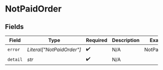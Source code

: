 # NotPaidOrder


## Fields

| Field                     | Type                      | Required                  | Description               | Example                   |
| ------------------------- | ------------------------- | ------------------------- | ------------------------- | ------------------------- |
| `error`                   | *Literal["NotPaidOrder"]* | :heavy_check_mark:        | N/A                       | NotPaidOrder              |
| `detail`                  | *str*                     | :heavy_check_mark:        | N/A                       |                           |